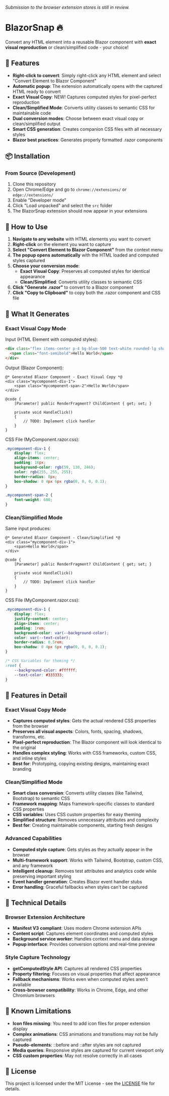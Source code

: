 _Submission to the browser extension stores is still in review._

# BlazorSnap 🔥

Convert any HTML element into a reusable Blazor component with **exact visual reproduction** or clean/simplified code - your choice!

## 🚀 Features

- **Right-click to convert**: Simply right-click any HTML element and select "Convert Element to Blazor Component"
- **Automatic popup**: The extension automatically opens with the captured HTML ready to convert
- **Exact Visual Copy**: NEW! Captures computed styles for pixel-perfect reproduction
- **Clean/Simplified Mode**: Converts utility classes to semantic CSS for maintainable code
- **Dual conversion modes**: Choose between exact visual copy or clean/simplified output
- **Smart CSS generation**: Creates companion CSS files with all necessary styles
- **Blazor best practices**: Generates properly formatted .razor components

## 📦 Installation

### From Source (Development)
1. Clone this repository
3. Open Chrome/Edge and go to `chrome://extensions/` or `edge://extensions/`
4. Enable "Developer mode"
5. Click "Load unpacked" and select the `src` folder
6. The BlazorSnap extension should now appear in your extensions

## 🎯 How to Use

1. **Navigate to any website** with HTML elements you want to convert
2. **Right-click** on the element you want to capture
3. **Select "Convert Element to Blazor Component"** from the context menu
4. **The popup opens automatically** with the HTML loaded and computed styles captured
5. **Choose your conversion mode**:
   - **Exact Visual Copy**: Preserves all computed styles for identical appearance
   - **Clean/Simplified**: Converts utility classes to semantic CSS
6. **Click "Generate .razor"** to convert to a Blazor component
7. **Click "Copy to Clipboard"** to copy both the .razor component and CSS file

## 🔧 What It Generates

### Exact Visual Copy Mode

Input (HTML Element with computed styles):
```html
<div class="flex items-center p-4 bg-blue-500 text-white rounded-lg shadow-md">
  <span class="font-semibold">Hello World</span>
</div>
```

Output (Blazor Component):
```razor
@* Generated Blazor Component - Exact Visual Copy *@
<div class="mycomponent-div-1">
    <span class="mycomponent-span-2">Hello World</span>
</div>

@code {
    [Parameter] public RenderFragment? ChildContent { get; set; }
    
    private void HandleClick()
    {
        // TODO: Implement click handler
    }
}
```

CSS File (MyComponent.razor.css):
```css
.mycomponent-div-1 {
    display: flex;
    align-items: center;
    padding: 16px;
    background-color: rgb(59, 130, 246);
    color: rgb(255, 255, 255);
    border-radius: 8px;
    box-shadow: 0 4px 6px rgba(0, 0, 0, 0.1);
}

.mycomponent-span-2 {
    font-weight: 600;
}
```

### Clean/Simplified Mode

Same input produces:
```razor
@* Generated Blazor Component - Clean/Simplified *@
<div class="mycomponent-div-1">
    <span>Hello World</span>
</div>

@code {
    [Parameter] public RenderFragment? ChildContent { get; set; }
    
    private void HandleClick()
    {
        // TODO: Implement click handler
    }
}
```

CSS File (MyComponent.razor.css):
```css
.mycomponent-div-1 {
    display: flex;
    justify-content: center;
    align-items: center;
    padding: 1rem;
    background-color: var(--background-color);
    color: var(--text-color);
    border-radius: 0.5rem;
    box-shadow: 0 4px 6px rgba(0, 0, 0, 0.1);
}

/* CSS Variables for theming */
:root {
    --background-color: #ffffff;
    --text-color: #333333;
}
```

## 🎨 Features in Detail

### Exact Visual Copy Mode
- **Captures computed styles**: Gets the actual rendered CSS properties from the browser
- **Preserves all visual aspects**: Colors, fonts, spacing, shadows, transforms, etc.
- **Pixel-perfect reproduction**: The Blazor component will look identical to the original
- **Handles complex styling**: Works with CSS frameworks, custom CSS, and inline styles
- **Best for**: Prototyping, copying existing designs, maintaining exact branding

### Clean/Simplified Mode  
- **Smart class conversion**: Converts utility classes (like Tailwind, Bootstrap) to semantic CSS
- **Framework mapping**: Maps framework-specific classes to standard CSS properties
- **CSS variables**: Uses CSS custom properties for easy theming
- **Simplified structure**: Removes unnecessary attributes and complexity
- **Best for**: Creating maintainable components, starting fresh designs

### Advanced Capabilities
- **Computed style capture**: Gets styles as they actually appear in the browser
- **Multi-framework support**: Works with Tailwind, Bootstrap, custom CSS, and any framework
- **Intelligent cleanup**: Removes test attributes and analytics code while preserving important styling
- **Event handler generation**: Creates Blazor event handler stubs
- **Error handling**: Graceful fallbacks when styles can't be captured

## 🔧 Technical Details

### Browser Extension Architecture
- **Manifest V3 compliant**: Uses modern Chrome extension APIs
- **Content script**: Captures element coordinates and computed styles
- **Background service worker**: Handles context menu and data storage
- **Popup interface**: Provides conversion options and real-time preview

### Style Capture Technology
- **getComputedStyle API**: Captures all rendered CSS properties
- **Property filtering**: Focuses on visual properties that affect appearance
- **Fallback mechanisms**: Works even when computed styles aren't available
- **Cross-browser compatibility**: Works in Chrome, Edge, and other Chromium browsers

## 🚧 Known Limitations

- **Icon files missing**: You need to add icon files for proper extension display
- **Complex animations**: CSS animations and transitions may not be fully captured
- **Pseudo-elements**: ::before and ::after styles are not captured
- **Media queries**: Responsive styles are captured for current viewport only
- **CSS custom properties**: May not resolve correctly in all cases



## 📝 License

This project is licensed under the MIT License - see the [LICENSE](LICENSE) file for details.
